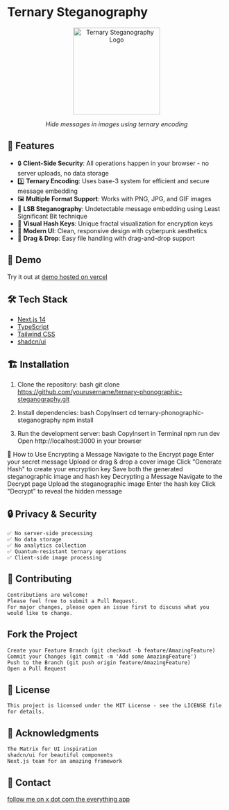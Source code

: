 # Ternary Steganography

<div align="center">
  <img src="public/logo.png" alt="Ternary Steganography Logo" width="200"/>
  <p><em>Hide messages in images using ternary encoding</em></p>
</div>

## 🌟 Features

- 🔒 **Client-Side Security**: All operations happen in your browser - no server uploads, no data storage
- 3️⃣ **Ternary Encoding**: Uses base-3 system for efficient and secure message embedding
- 🖼️ **Multiple Format Support**: Works with PNG, JPG, and GIF images
- 🎯 **LSB Steganography**: Undetectable message embedding using Least Significant Bit technique
- 🔑 **Visual Hash Keys**: Unique fractal visualization for encryption keys
- 🎨 **Modern UI**: Clean, responsive design with cyberpunk aesthetics
- 📱 **Drag & Drop**: Easy file handling with drag-and-drop support

## 🚀 Demo

Try it out at [demo hosted on vercel](https://ternarysteganography.vercel.app/)

## 🛠️ Tech Stack

- [Next.js 14](https://nextjs.org/)
- [TypeScript](https://www.typescriptlang.org/)
- [Tailwind CSS](https://tailwindcss.com/)
- [shadcn/ui](https://ui.shadcn.com/)

## 🏗️ Installation

1. Clone the repository:
      bash
      git clone https://github.com/yourusername/ternary-phonographic-steganography.git

3. Install dependencies:
      bash
      CopyInsert
      cd ternary-phonographic-steganography
      npm install

5. Run the development server:
      bash
      CopyInsert in Terminal
      npm run dev
      Open http://localhost:3000 in your browser

📖 How to Use
    Encrypting a Message
    Navigate to the Encrypt page
    Enter your secret message
    Upload or drag & drop a cover image
    Click "Generate Hash" to create your encryption key
    Save both the generated steganographic image and hash key
    Decrypting a Message
    Navigate to the Decrypt page
    Upload the steganographic image
    Enter the hash key
    Click "Decrypt" to reveal the hidden message


## 🔒 Privacy & Security
    ✅ No server-side processing
    ✅ No data storage
    ✅ No analytics collection
    ✅ Quantum-resistant ternary operations
    ✅ Client-side image processing


## 🤝 Contributing
    Contributions are welcome! 
    Please feel free to submit a Pull Request. 
    For major changes, please open an issue first to discuss what you would like to change.

## Fork the Project
    Create your Feature Branch (git checkout -b feature/AmazingFeature)
    Commit your Changes (git commit -m 'Add some AmazingFeature')
    Push to the Branch (git push origin feature/AmazingFeature)
    Open a Pull Request

## 📝 License
    This project is licensed under the MIT License - see the LICENSE file for details.

## 🙏 Acknowledgments
    The Matrix for UI inspiration
    shadcn/ui for beautiful components
    Next.js team for an amazing framework
## 📧 Contact
[follow me on x dot com the everything app](https://x.com/fractalfinances)
